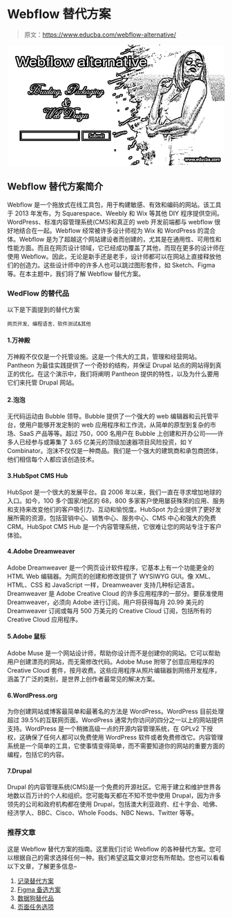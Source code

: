 # Webflow 替代方案

> 原文：<https://www.educba.com/webflow-alternative/>

![Webflow alternative](img/ba2e4f4a5fb529a4d46841390688ad36.png)



## Webflow 替代方案简介

Webflow 是一个拖放式在线工具包，用于构建敏感、有效和编码的网站。该工具于 2013 年发布，为 Squarespace、Weebly 和 Wix 等其他 DIY 程序提供空间。WordPress、标准内容管理系统(CMS)和真正的 web 开发前端都与 webflow 很好地结合在一起。Webflow 经常被许多设计师视为 Wix 和 WordPress 的混合体。Webflow 是为了超越这个网站建设者而创建的，尤其是在通用性、可用性和性能方面。而且在网页设计领域，它已经成功覆盖了其他，而现在更多的设计师在使用 Webflow。因此，无论是新手还是老手，设计师都可以在网站上直接释放他们的创造力。这些设计师中的许多人也可以跳过图形套件，如 Sketch、Figma 等。在本主题中，我们将了解 Webflow 替代方案。

### WedFlow 的替代品

以下是下面提到的替代方案

<small>网页开发、编程语言、软件测试&其他</small>

#### 1.万神殿

万神殿不仅仅是一个托管设施。这是一个伟大的工具，管理和经营网站。Pantheon 为最佳实践提供了一个奇妙的结构，并保证 Drupal 站点的网站得到真正的优化。在这个演示中，我们将阐明 Pantheon 提供的特性，以及为什么要用它们来托管 Drupal 网站。

#### 2.泡泡

无代码运动由 Bubble 领导。Bubble 提供了一个强大的 web 编辑器和云托管平台，使用户能够开发定制的 web 应用程序和工作流，从简单的原型到复杂的市场、SaaS 产品等等。超过 750，000 名用户在 Bubble 上创建和开办公司——许多人已经参与或筹集了 3.65 亿美元的顶级加速器项目风险投资，如 Y Combinator。泡沫不仅仅是一种商品。我们是一个强大的建筑商和承包商团体，他们相信每个人都应该创造技术。

#### 3.HubSpot CMS Hub

HubSpot 是一个很大的发展平台。自 2006 年以来，我们一直在寻求增加地球的入口。如今，100 多个国家/地区的 68，800 多家客户使用屡获殊荣的应用、服务和支持来改变他们的客户吸引力、互动和愉悦度。HubSpot 为企业提供了更好发展所需的资源，包括营销中心、销售中心、服务中心、CMS 中心和强大的免费 CRM。HubSpot CMS Hub 是一个内容管理系统，它很难让您的网站专注于客户体验。

#### 4.Adobe Dreamweaver

Adobe Dreamweaver 是一个网页设计软件程序，它基本上有一个功能更全的 HTML Web 编辑器。为网页的创建和修改提供了 WYSIWYG GUI。像 XML、HTML、CSS 和 JavaScript 一样，Dreamweaver 支持几种标记语言。Dreamweaver 是 Adobe Creative Cloud 的许多应用程序的一部分。要获准使用 Dreamweaver，必须向 Adobe 进行订阅。用户将获得每月 20.99 美元的 Dreamweaver 订阅或每月 500 万美元的 Creative Cloud 订阅，包括所有的 Creative Cloud 应用程序。

#### 5.Adobe 鼠标

Adobe Muse 是一个网站设计师，帮助你设计而不是创建你的网站。它可以帮助用户创建漂亮的网站，而无需修改代码。Adobe Muse 附带了创意应用程序的 Creative Cloud 套件，按月收费。这些应用程序从照片编辑器到网络开发程序，涵盖了广泛的类别，是世界上创作者最常见的解决方案。

#### 6.WordPress.org

为你创建网站或博客最简单和最著名的方法是 WordPress。WordPress 目前处理超过 39.5%的互联网页面。WordPress 通常为你访问的四分之一以上的网站提供支持。WordPress 是一个稍微高级一点的开源内容管理系统，在 GPLv2 下授权，这确保了任何人都可以免费使用 WordPress 软件或者免费修改它。内容管理系统是一个简单的工具，它使事情变得简单，而不需要知道你的网站的重要方面的编程，包括它的内容。

#### 7.Drupal

Drupal 的内容管理系统(CMS)是一个免费的开源社区。它用于建立和维护世界各地数以百万计的个人和组织。您可能每天都在不知不觉中使用 Drupal，因为许多领先的公司和政府机构都在使用 Drupal，包括澳大利亚政府、红十字会、哈佛、经济学人、BBC、Cisco、Whole Foods、NBC News、Twitter 等等。

### 推荐文章

这是 Webflow 替代方案的指南。这里我们讨论 Webflow 的各种替代方案。您可以根据自己的需求选择任何一种。我们希望这篇文章对您有所帮助。您也可以看看以下文章，了解更多信息–

1.  [记录替代方案](https://www.educba.com/logstash-alternatives/)
2.  [Figma 备选方案](https://www.educba.com/figma-alternatives/)
3.  [数据狗替代品](https://www.educba.com/datadog-alternatives/)
4.  [页面任务选项](https://www.educba.com/pagerduty-alternatives/)





